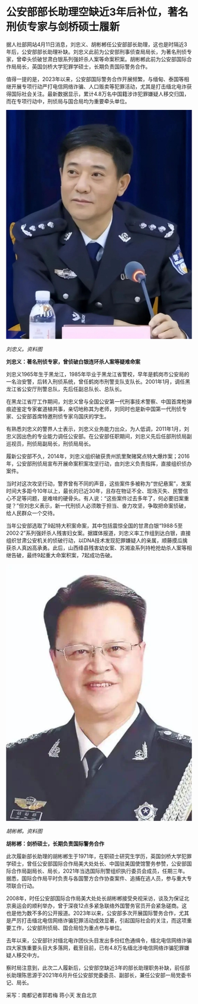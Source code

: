 # 公安部部长助理空缺近3年后补位，著名刑侦专家与剑桥硕士履新

据人社部网站4月11日消息，刘忠义、胡彬郴任公安部部长助理，这也是时隔近3年后，公安部部长助理补缺。刘忠义此前为公安部刑事侦查局局长，为著名刑侦专家，曾牵头侦破甘肃白银系列强奸杀人案等命案积案。胡彬郴此前为公安部国际合作局局长，英国剑桥大学犯罪学硕士，长期负责国际警务合作。

值得一提的是，2023年以来，公安部国际警务合作开展频繁，与缅甸、泰国等相继开展专项行动严打电信网络诈骗、人口贩卖等犯罪活动，尤其是打击缅北电诈获得国际社会关注。最新数据显示，累计4.8万名中国籍涉诈犯罪嫌疑人移交归国，而在专项行动中，刑侦局与国合局均为重要牵头单位。

![681fba4dcf5e617e55eb7193e67e7637.jpg](https://raw.githubusercontent.com/qqhsx/qqnews_image/main/2024/04/12/公安部部长助理空缺近3年后补位，著名刑侦专家与剑桥硕士履新/681fba4dcf5e617e55eb7193e67e7637.jpg)

_刘忠义。资料图_

**刘忠义：著名刑侦专家，曾侦破白银连环杀人案等疑难命案**

刘忠义1965年生于黑龙江，1985年毕业于黑龙江省警校，早年是鹤岗市公安局的一名治安警，后转入刑侦系统，曾任鹤岗市刑警支队支队长。2001年1月，调任黑龙江省公安厅刑警总队，先后任副总队长、总队长。

在黑龙江省厅工作期间，刘忠义曾与全国公安第一代刑事技术警察、中国首席枪弹痕迹鉴定专家崔道植共事，亲切地称其为老师，刘同时也是新中国第一代刑侦专家、公安部首席特邀刑侦专家乌国庆的学生。

有熟悉刘忠义的警界人士表示，刘忠义业务能力出众，为人低调，2011年1月，刘忠义因出色的专业能力调任公安部。在公安部任职期间，刘忠义先后任部刑侦局副巡视员，刑侦局副局长，刑侦局局长。

履新公安部不久，2014年，刘忠义组织破获贵州凯里聚赌窝点特大爆炸案；2016年，公安部刑侦局宣布开展命案积案攻坚行动，由刘忠义负责指挥，直接组织侦办案件。

当时对这次攻坚行动，警界曾有不同的声音，这些案件多被称为“世纪悬案”，发案时间大多距今10年以上，最长的已近30年，且存在物证不全、现场灭失、民警信心不足等问题，是难啃的硬骨头。有人说：“这些案件过去多年了，何必要旧案重提？”但刘忠义表示，新一代刑侦人必须敢于担当、奋力攻坚，争取把命案侦破，给人民群众一个交待。

当年公安部选取了9起特大积案命案，其中包括震惊全国的甘肃白银“1988·5至2002·2”系列强奸杀人残害妇女案。据媒体报道，刘忠义率工作组到达白银，直接组织甘肃公安机关的侦破行动，以DNA技术发现犯罪嫌疑人的亲属，顺藤摸瓜擒获杀人真凶高承勇。此后，山西绛县残害幼女案、苏湘渝系列持枪抢劫杀人案等相继告破，最终9起重大命案积案，7起成功告破。

![7c7ec62ed7c0e8d0b971dc981e402090.jpg](https://raw.githubusercontent.com/qqhsx/qqnews_image/main/2024/04/12/公安部部长助理空缺近3年后补位，著名刑侦专家与剑桥硕士履新/7c7ec62ed7c0e8d0b971dc981e402090.jpg)

 _胡彬郴。资料图_

**胡彬郴：剑桥硕士，长期负责国际警务合作**

此次履新部长助理的胡彬郴生于1971年，在职硕士研究生学历，英国剑桥大学犯罪学硕士，曾任公安部国际合作局美大处处长、中国驻美国使馆警务参赞，公安部国际合作局副局长、局长，2021年当选国际刑警组织执行委员会成员，任期三年。据悉，国际合作局平时负责与各国警方合作协查案件、追捕在逃人员，参与重大专项联合行动。

2008年，时任公安部国际合作局美大处处长胡彬郴接受央视采访，谈及为保证北京奥运会的顺利举办，曾于深夜12点多紧急联络外国警务官员开会紧急磋商。这也是他为数不多的公开报道。2023年以来，公安部多次开展国际警务合作，尤其是严厉打击缅北电信网络诈骗犯罪活动成效显著，引起国际社会的关注，而这项重要工作，公安部刑侦局、国合局恰为重点参与单位。

去年以来，公安部针对缅北电诈团伙头目发出多份红色通缉令，缅北电信网络诈骗四大家族重要头目大多落网，截至目前，已有4.8万名缅北涉电信网络诈骗犯罪嫌疑人移交中方。

察时局注意到，此次二人履新后，公安部空缺近3年的部长助理职务补缺，前任部长助理陈思源于2021年6月升任公安部党委委员、副部长，兼任公安部一局党委书记、局长。

采写：南都记者郭若梅 蒋小天 发自北京


